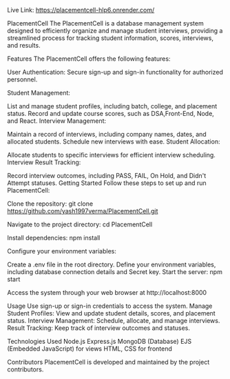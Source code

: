 Live Link: https://placementcell-hlp6.onrender.com/




PlacementCell
The PlacementCell is a database management system designed to efficiently organize and manage student interviews, providing a streamlined process for tracking student information, scores, interviews, and results.

Features
The PlacementCell offers the following features:

User Authentication: Secure sign-up and sign-in functionality for authorized personnel.

Student Management:

List and manage student profiles, including batch, college, and placement status.
Record and update course scores, such as DSA,Front-End, Node, and React.
Interview Management:

Maintain a record of interviews, including company names, dates, and allocated students.
Schedule new interviews with ease.
Student Allocation:

Allocate students to specific interviews for efficient interview scheduling.
Interview Result Tracking:

Record interview outcomes, including PASS, FAIL, On Hold, and Didn't Attempt statuses.
Getting Started
Follow these steps to set up and run PlacementCell:

Clone the repository: git clone https://github.com/yash1997verma/PlacementCell.git

Navigate to the project directory: cd PlacementCell

Install dependencies: npm install

Configure your environment variables:

Create a .env file in the root directory.
Define your environment variables, including database connection details and Secret key.
Start the server: npm start

Access the system through your web browser at http://localhost:8000

Usage
Use sign-up or sign-in credentials to access the system.
Manage Student Profiles: View and update student details, scores, and placement status.
Interview Management: Schedule, allocate, and manage interviews.
Result Tracking: Keep track of interview outcomes and statuses.

Technologies Used
Node.js
Express.js
MongoDB (Database)
EJS (Embedded JavaScript) for views
HTML, CSS for frontend

Contributors
PlacementCell is developed and maintained by the project contributors.

